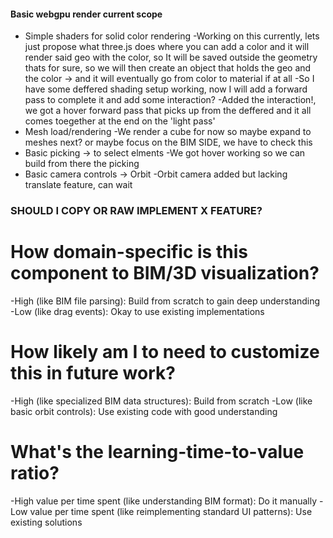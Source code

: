 #### Basic webgpu render current scope

 - Simple shaders for solid color rendering 
   -Working on this currently, lets just propose what three.js does where you can add a color and it will render
   said geo with the color, so It will be saved outside the geometry thats for sure, so we will then create an object that holds the geo and the color -> and it will eventually go from color to material if at all
          -So I have some deffered shading setup working, now I will add a forward pass to complete it and
          add some interaction?
          -Added the interaction!, we got a hover forward pass that picks up from the deffered and it all comes toegether at the end on
          the 'light pass'
 - Mesh load/rendering 
    -We render a cube for now so maybe expand to meshes next? or maybe focus on the BIM SIDE, we have to check this
 - Basic picking -> to select elments 
    -We got hover working so we can build from there the picking
 - Basic camera controls -> Orbit 
    -Orbit camera added but lacking translate feature, can wait


### SHOULD I COPY OR RAW IMPLEMENT X FEATURE?

# How domain-specific is this component to BIM/3D visualization?

-High (like BIM file parsing): Build from scratch to gain deep understanding
-Low (like drag events): Okay to use existing implementations


# How likely am I to need to customize this in future work?

-High (like specialized BIM data structures): Build from scratch
-Low (like basic orbit controls): Use existing code with good understanding


# What's the learning-time-to-value ratio?

-High value per time spent (like understanding BIM format): Do it manually
-Low value per time spent (like reimplementing standard UI patterns): Use existing solutions
